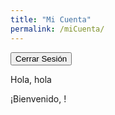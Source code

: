 ```yaml
---
title: "Mi Cuenta"
permalink: /miCuenta/
---
```


<!-- Your logout content here -->
<button onclick="openLoginModal()">Cerrar Sesión</button>

Hola, hola

¡Bienvenido, <span id="username"></span>!

<script>
  // Netlify Identity script and event handling
  netlifyIdentity.on('login', user => {
    // Additional actions after login if needed
  });

  netlifyIdentity.on('logout', () => {
    // Additional actions after logout if needed
  });

  function openLoginModal() {
    netlifyIdentity.open('login');
  }
</script>
